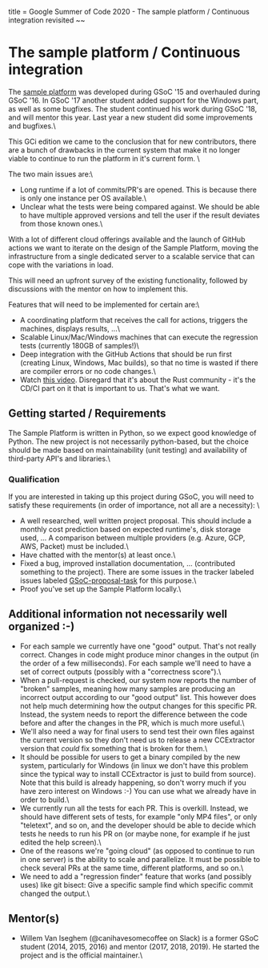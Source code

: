 
title = Google Summer of Code 2020 - The sample platform / Continuous integration revisited
~~
# The sample platform / Continuous integration

The [sample platform](https://sampleplatform.ccextractor.org/) was developed during GSoC '15 and overhauled during GSoC '16. In GSoC '17 another student added support for the Windows part, as well as some bugfixes. The student continued his work during GSoC '18, and will mentor this year. Last year a new student did some improvements and bugfixes.\\

This GCi edition we came to the conclusion that for new contributors, there are a bunch of drawbacks in the current system that make it no longer viable to continue to run the platform in it's current form. \\

The two main issues are:\\
- Long runtime if a lot of commits/PR's are opened. This is because there is only one instance per OS available.\\
- Unclear what the tests were being compared against. We should be able to have multiple approved versions and tell the user if the result deviates from those known ones.\\

With a lot of different cloud offerings available and the launch of GitHub actions we want to iterate on the design of the Sample Platform, moving the infrastructure from a single dedicated server to a scalable service that can cope with the variations in load.

This will need an upfront survey of the existing functionality, followed by discussions with the mentor on how to implement this.

Features that will need to be implemented for certain are:\\
- A coordinating platform that receives the call for actions, triggers the machines, displays results, ...\\
- Scalable Linux/Mac/Windows machines that can execute the regression tests (currently 180GB of samples!)\\
- Deep integration with the GitHub Actions that should be run first (creating Linux, Windows, Mac builds), so that no time is wasted if there are compiler errors or no code changes.\\
- Watch [this video](https://www.youtube.com/watch?v=407nwX6__70). Disregard that it's about the Rust community - it's the CD/CI part on it that is important to us. That's what we want.



## Getting started / Requirements

The Sample Platform is written in Python, so we expect good knowledge of Python. The new project is not necessarily python-based, but the choice should be made based on maintainability (unit testing) and availability of third-party API's and libraries.\\

### Qualification

If you are interested in taking up this project during GSoC, you will need to satisfy these requirements (in order of importance, not all are a necessity): \\
- A well researched, well written project proposal. This should include a monthly cost prediction based on expected runtime's, disk storage used, ... A comparison between multiple providers (e.g. Azure, GCP, AWS, Packet) must be included.\\
- Have chatted with the mentor(s) at least once.\\ 
- Fixed a bug, improved installation documentation, ... (contributed something to the project). There are some issues in the tracker labeled issues labeled [GSoC-proposal-task](https://github.com/CCExtractor/sample-platform/issues?q=is%3Aissue+is%3Aopen+label%3AGSoC-proposal-task) for this purpose.\\
- Proof you've set up the Sample Platform locally.\\

##  Additional information not necessarily well organized :-)

- For each sample we currently have one "good" output. That's not really correct. Changes in code might produce minor changes in the output (in the order of a few milliseconds). For each sample we'll need to have a set of correct outputs (possibly with a "correctness score").\\
- When a pull-request is checked, our system now reports the number of "broken" samples, meaning how many samples are producing an incorrect output according to our "good output" list. This however does not help much determining how the output changes for this specific PR. Instead, the system needs to report the difference between the code before and after the changes in the PR, which is much more useful.\\
- We'll also need a way for final users to send test their own files against the current version so they don't need us to release a new CCExtractor version that _could_ fix something that is broken for them.\\
- It should be possible for users to get a binary compiled by the new system, particularly for Windows (in linux we don't have this problem since the typical way to install CCExtractor is just to build from source). Note that this build is already happening, so don't worry much if you have zero interest on Windows :-) You can use what we already have in order to build.\\
- We currently run all the tests for each PR. This is overkill. Instead, we should have different sets of tests, for example "only MP4 files", or only "teletext", and so on, and the developer should be able to decide which tests he needs to run his PR on (or maybe none, for example if he just edited the help screen).\\
- One of the reasons we're "going cloud" (as opposed to continue to run in one server) is the ability to scale and parallelize. It must be possible to check several PRs at the same time, different platforms, and so on.\\
- We need to add a "regression finder" feature that works (and possibly uses) like git bisect: Give a specific sample find which specific commit changed the output.\\


##  Mentor(s)

- Willem Van Iseghem (@canihavesomecoffee on Slack) is a former GSoC student (2014, 2015, 2016) and mentor (2017, 2018, 2019). He started the project and is the official maintainer.\\




